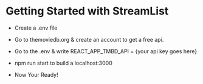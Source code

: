 # Getting Started with StreamList

- Create a .env file
- Go to themoviedb.org & create an account to get a free api.
- Go to the .env & write REACT_APP_TMBD_API = {your api key goes here}
- npm run start to build a localhost:3000

- Now Your Ready!

